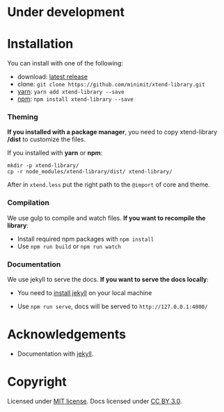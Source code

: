 
# Under development

# Installation

You can install with one of the following:
* download: [latest release](https://github.com/minimit/xtend-library/releases/latest)
* clone: `git clone https://github.com/minimit/xtend-library.git`
* [yarn](https://yarnpkg.com/): `yarn add xtend-library --save`
* [npm](https://www.npmjs.com/): `npm install xtend-library --save`

### Theming

**If you installed with a package manager**, you need to copy xtend-library **/dist** to customize the files.

If you installed with **yarn** or **npm**:
```
mkdir -p xtend-library/
cp -r node_modules/xtend-library/dist/ xtend-library/
```

After in `xtend.less` put the right path to the `@import` of core and theme.

### Compilation

We use gulp to compile and watch files. **If you want to recompile the library**:

* Install required npm packages with ```npm install```
* Use ```npm run build``` or ```npm run watch```

### Documentation

We use jekyll to serve the docs. **If you want to serve the docs locally**:

* You need to [install jekyll](https://jekyllrb.com/docs/installation/) on your local machine

* Use ```npm run serve```, docs will be served to ```http://127.0.0.1:4000/```

# Acknowledgements

* Documentation with [jekyll](https://jekyllrb.com/).
<!--
* Icons by [feather icons](https://github.com/feathericons/feather).
-->

# Copyright

Licensed under [MIT license](https://github.com/minimit/xtend-library/blob/master/LICENSE).
Docs licensed under [CC BY 3.0](https://github.com/minimit/xtend-library/blob/master/LICENSE-DOCS).
